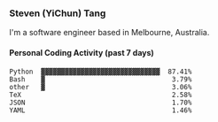 ### Steven (YiChun) Tang

I'm a software engineer based in Melbourne, Australia.

#### Personal Coding Activity (past 7 days)
```
Python  ▓▓▓▓▓▓▓▓▓▓▓▓▓▓▓▓▓▓▓▓▓▓▓▓▓▓▓▓▓▓  87.41%
Bash    ▓                                3.79%
other   ▓                                3.06%
TeX                                      2.58%
JSON                                     1.70%
YAML                                     1.46%
```
